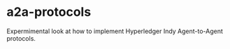 # a2a-protocols

Expermimental look at how to implement Hyperledger Indy Agent-to-Agent protocols. 

